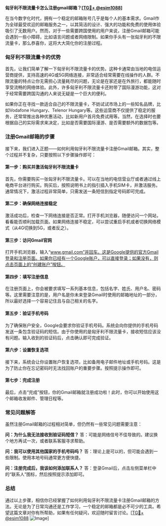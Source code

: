 **匈牙利不限流量卡怎么注册gmail邮箱？[[TG💪+ @esim1088](https://t.me/s/esim1088)]**

在当今数字化时代，拥有一个稳定的邮箱账号几乎是每个人的基本需求。Gmail作为全球最受欢迎的邮箱服务之一，以其简洁的设计、强大的功能和免费的使用体验吸引了无数用户。然而，对于一些需要跨国使用的用户来说，注册Gmail邮箱可能会遇到一些小障碍，比如语言问题或者网络限制。如果你手头有一张匈牙利的不限流量卡，那么恭喜你，这将大大简化你的注册过程。

### 匈牙利不限流量卡的优势

首先，让我们简单了解一下匈牙利不限流量卡的优势。这种卡通常由当地的电信运营商提供，支持高速的4G或5G网络连接，非常适合经常需要在线操作的人群。不限流量的特点让你无需担心流量耗尽的问题，无论是在家还是在外旅行，都能随时享受流畅的网络体验。此外，许多匈牙利不限流量卡还附带了国际漫游功能，这对于经常需要跨国沟通的人来说无疑是一个巨大的便利。

如果你正在寻找一款适合自己的不限流量卡，不妨试试市场上的一些知名品牌，比如Vodafone Hungary、Telenor Hungary等。这些运营商不仅提供了稳定的服务，还常常推出各种优惠活动，比如新用户首月免费试用等。当然，在选择时也要根据自己的实际需求来决定，比如是否需要国际漫游、是否需要额外的数据包等。

### 注册Gmail邮箱的步骤

接下来，我们进入正题——如何利用匈牙利不限流量卡注册Gmail邮箱。其实，整个过程并不复杂，只要按照以下步骤操作即可：

#### 第一步：购买并激活匈牙利不限流量卡

首先，你需要购买一张匈牙利不限流量卡。可以在当地的电信营业厅或者通过线上电商平台进行购买。购买后，按照说明书上的指引插入手机SIM卡，并激活服务。通常情况下，激活过程非常简单，只需发送一条短信到指定号码即可完成。

#### 第二步：确保网络连接稳定

激活成功后，检查一下网络连接是否正常。打开手机浏览器，随便访问一个网站，看看能否顺利加载页面。如果网络连接不稳定，可以尝试重启手机或者切换网络模式（从4G切换到5G，或者反之）。

#### 第三步：访问Gmail官网

打开手机浏览器，输入“www.gmail.com”并回车。这是Google提供的官方Gmail登录和注册页面。如果你已经有一个Google账户，可以直接登录；如果没有，则点击页面上的“创建账户”按钮。

#### 第四步：填写注册信息

在注册页面上，你会被要求填写一系列基本信息，包括名字、姓氏、用户名、密码等。这里需要注意的是，用户名是你未来登录Gmail时使用的邮箱地址的一部分，所以最好选择一个容易记住且与自己相关的名字。

#### 第五步：验证手机号码

为了确保账户安全，Google会要求你验证手机号码。系统会向你提供的手机号码发送一条包含验证码的短信。由于你使用的是匈牙利不限流量卡，接收短信应该没有问题。输入收到的验证码后，点击确认即可完成验证。

#### 第六步：设置恢复选项

接下来，系统会让你设置账户恢复选项，比如备用电子邮件地址或手机号码。这是为了防止你在忘记密码时无法找回账户的重要步骤。按照提示操作即可。

#### 第七步：完成注册

最后，点击“完成”按钮，你的Gmail邮箱就注册成功啦！此时，你可以开始使用这个邮箱收发邮件、管理日程等。

### 常见问题解答

虽然注册Gmail邮箱的过程相对简单，但仍然有一些常见问题需要注意：

**问：为什么我无法接收到验证码短信？**
答：可能是网络信号不佳导致的。建议换个地方再试一次，或者联系客服寻求帮助。

**问：我可以使用其他国家的手机号码吗？**
答：理论上是可以的，但可能会遇到一些限制。使用本地号码通常更方便快捷。

**问：注册完成后，我该如何添加联系人？**
答：登录Gmail后，点击左侧菜单栏中的“联系人”图标，然后按照提示添加即可。

### 总结

通过以上步骤，相信你已经掌握了如何利用匈牙利不限流量卡注册Gmail邮箱的方法。无论是为了日常沟通还是工作学习，一个稳定的邮箱都是必不可少的工具。希望这篇文章对你有所帮助，如果有任何疑问，欢迎随时留言讨论。[[TG💪+ @esim1088](https://t.me/s/esim1088) ![Image](https://i.postimg.cc/4NQfJmqS/Snipaste-2025-05-13-00-14-12.png)]